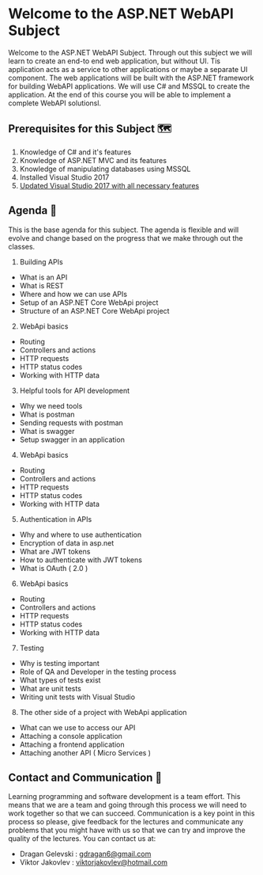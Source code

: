 # Welcome to the ASP.NET WebAPI Subject
Welcome to the ASP.NET WebAPI Subject. Through out this subject we will learn to create an end-to end web application, but without UI. Tis application acts as a service to other applications or maybe a separate UI component. The web applications will be built with the ASP.NET framework for building WebAPI applications. We will use C# and MSSQL to create the application. At the end of this course you will be able to implement a complete WebAPI solutionsl. 
## Prerequisites for this Subject 🗺
1. Knowledge of C# and it's features
2. Knowledge of ASP.NET MVC and its features
3. Knowledge of manipulating databases using MSSQL
4. Installed Visual Studio 2017
5. [Updated Visual Studio 2017 with all necessary features](https://github.com/sedc-codecademy/sedc7-08-aspnetmvc/blob/master/g5/AddVisualStudioFeatures.md)

## Agenda 🎯
This is the base agenda for this subject. The agenda is flexible and will evolve and change based on the progress that we make through out the classes. 
1. Building APIs
  * What is an API
  * What is REST
  * Where and how we can use APIs
  * Setup of an ASP.NET Core WebApi project
  * Structure of an ASP.NET Core WebApi project
2. WebApi basics
  * Routing
  * Controllers and actions
  * HTTP requests
  * HTTP status codes
  * Working with HTTP data
3. Helpful tools for API development
  * Why we need tools
  * What is postman
  * Sending requests with postman
  * What is swagger
  * Setup swagger in an application
4. WebApi basics
  * Routing
  * Controllers and actions
  * HTTP requests
  * HTTP status codes
  * Working with HTTP data
5. Authentication in APIs
  * Why and where to use authentication
  * Encryption of data in asp.net
  * What are JWT tokens
  * How to authenticate with JWT tokens
  * What is OAuth ( 2.0 )
6. WebApi basics
  * Routing
  * Controllers and actions
  * HTTP requests
  * HTTP status codes
  * Working with HTTP data
7. Testing
  * Why is testing important
  * Role of QA and Developer in the testing process
  * What types of tests exist
  * What are unit tests
  * Writing unit tests with Visual Studio
8. The other side of a project with WebApi application
  * What can we use to access our API
  * Attaching a console application
  * Attaching a frontend application
  * Attaching another API ( Micro Services )
## Contact and Communication 📢
Learning programming and software development is a team effort. This means that we are a team and going through this process we will need to work together so that we can succeed. Communication is a key point in this process so please, give feedback for the lectures and communicate any problems that you might have with us so that we can try and improve the quality of the lectures. You can contact us at:
* Dragan Gelevski : gdragan6@gmail.com
* Viktor Jakovlev : viktorjakovlev@hotmail.com
